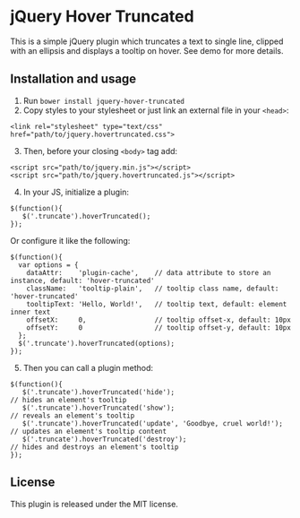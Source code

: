 jQuery Hover Truncated
======

This is a simple jQuery plugin which truncates a text to single line, clipped
with an ellipsis and displays a tooltip on hover. See demo for more details.

Installation and usage
----------------------

1. Run `bower install jquery-hover-truncated`
2. Copy styles to your stylesheet or just link an external file in your `<head>`:

  `<link rel="stylesheet" type="text/css" href="path/to/jquery.hovertruncated.css">`

3. Then, before your closing `<body>` tag add:

  ```
  <script src="path/to/jquery.min.js"></script>
  <script src="path/to/jquery.hovertruncated.js"></script>
  ```

4. In your JS, initialize a plugin:

  ```
  $(function(){
     $('.truncate').hoverTruncated();
  });
  ```

  Or configure it like the following:

  ```
  $(function(){
    var options = {
      dataAttr:    'plugin-cache',    // data attribute to store an instance, default: 'hover-truncated'
      className:   'tooltip-plain',   // tooltip class name, default: 'hover-truncated'
      tooltipText: 'Hello, World!',   // tooltip text, default: element inner text
      offsetX:     0,                 // tooltip offset-x, default: 10px
      offsetY:     0                  // tooltip offset-y, default: 10px
    };
    $('.truncate').hoverTruncated(options);
  });
  ```

5. Then you can call a plugin method:

```
$(function(){
   $('.truncate').hoverTruncated('hide');                             // hides an element's tooltip
   $('.truncate').hoverTruncated('show');                             // reveals an element's tooltip
   $('.truncate').hoverTruncated('update', 'Goodbye, cruel world!');  // updates an element's tooltip content
   $('.truncate').hoverTruncated('destroy');                          // hides and destroys an element's tooltip
});
```

License
-------

This plugin is released under the MIT license.
